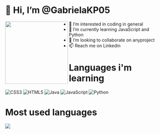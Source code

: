 
# 👋 Hi, I’m @GabrielaKP05
<img align="left" widht="200px" height="200px" src="https://github.com/GabrielaKP05/GabrielaKP05/assets/134091051/de8d5f60-e9c5-4a99-b7d9-d5b79cc384fc">

- 👀 I’m interested in coding in general
- 🌱 I’m currently learning JavaScript and Python
- 💞️ I’m looking to collaborate on anyproject
- 📫 Reach me on Linkedin



# Languages i'm learning
  ![CSS3](https://img.shields.io/badge/css3-%231572B6.svg?logo=css3&logoColor=white) ![HTML5](https://img.shields.io/badge/html5-%23E34F26.svg?logo=html5&logoColor=white) ![Java](https://img.shields.io/badge/java-%23ED8B00.svg?logo=java&logoColor=white) ![JavaScript](https://img.shields.io/badge/javascript-%23323330.svg?logo=javascript&logoColor=%23F7DF1E) ![Python](https://img.shields.io/badge/python-3670A0?logo=python&logoColor=ffdd54)

# Most used languages
<a href="https://github.com/GabrielaKP05/github-readme-stats"><img align="center" src="https://github-readme-stats.vercel.app/api/top-langs/?username=GabrielaKP05&layout=compact&theme=dark&hide_border=true" /></a> 

</img>








